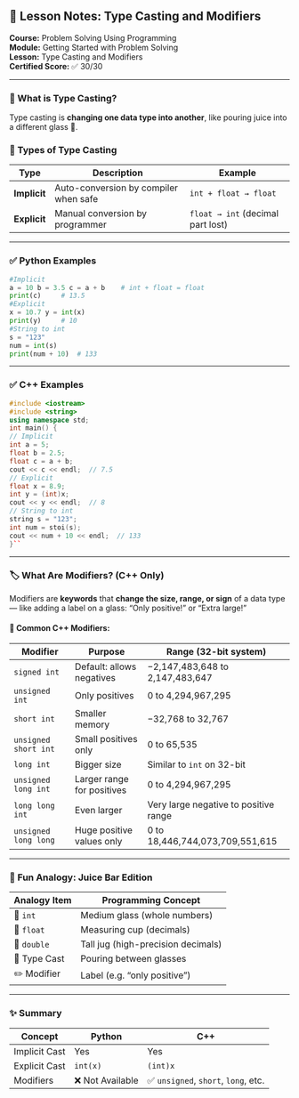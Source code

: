## 🧠 Lesson Notes: Type Casting and Modifiers

**Course:** Problem Solving Using Programming  
**Module:** Getting Started with Problem Solving  
**Lesson:** Type Casting and Modifiers  
**Certified Score:** ✅ 30/30

---

### 🔄 What is Type Casting?

Type casting is **changing one data type into another**, like pouring juice into a different glass 🍹.

### 📌 Types of Type Casting

|Type|Description|Example|
|---|---|---|
|**Implicit**|Auto-conversion by compiler when safe|`int + float → float`|
|**Explicit**|Manual conversion by programmer|`float → int` (decimal part lost)|

---

### ✅ Python Examples

```python
#Implicit 
a = 10 b = 3.5 c = a + b    # int + float = float 
print(c)     # 13.5  
#Explicit 
x = 10.7 y = int(x) 
print(y)     # 10  
#String to int 
s = "123" 
num = int(s) 
print(num + 10)  # 133
```

---

### ✅ C++ Examples

```c++
#include <iostream> 
#include <string> 
using namespace std;  
int main() {     
// Implicit     
int a = 5;     
float b = 2.5;     
float c = a + b;     
cout << c << endl;  // 7.5      
// Explicit     
float x = 8.9;     
int y = (int)x;     
cout << y << endl;  // 8      
// String to int     
string s = "123";     
int num = stoi(s);     
cout << num + 10 << endl;  // 133 
}``
```

---

### 🏷️ What Are Modifiers? (C++ Only)

Modifiers are **keywords** that **change the size, range, or sign** of a data type — like adding a label on a glass: “Only positive!” or “Extra large!”

#### 🧾 Common C++ Modifiers:

|Modifier|Purpose|Range (32-bit system)|
|---|---|---|
|`signed int`|Default: allows negatives|−2,147,483,648 to 2,147,483,647|
|`unsigned int`|Only positives|0 to 4,294,967,295|
|`short int`|Smaller memory|−32,768 to 32,767|
|`unsigned short int`|Small positives only|0 to 65,535|
|`long int`|Bigger size|Similar to `int` on 32-bit|
|`unsigned long int`|Larger range for positives|0 to 4,294,967,295|
|`long long int`|Even larger|Very large negative to positive range|
|`unsigned long long`|Huge positive values only|0 to 18,446,744,073,709,551,615|

---

### 🍹 Fun Analogy: Juice Bar Edition

|Analogy Item|Programming Concept|
|---|---|
|🥤 `int`|Medium glass (whole numbers)|
|🧃 `float`|Measuring cup (decimals)|
|🍼 `double`|Tall jug (high-precision decimals)|
|🔄 Type Cast|Pouring between glasses|
|✏️ Modifier|Label (e.g. “only positive”)|

---

### ✨ Summary

| Concept       | Python          | C++                                 |
| ------------- | --------------- | ----------------------------------- |
| Implicit Cast | Yes             | Yes                                 |
| Explicit Cast | `int(x)`        | `(int)x`                            |
| Modifiers     | ❌ Not Available | ✅ `unsigned`, `short`, `long`, etc. |